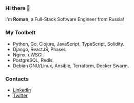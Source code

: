 ### Hi there 👋

I'm **Roman**, a Full-Stack Software Engineer from Russia!

### My Toolbelt

* Python, Go, Clojure, JavaScript, TypeScript, Solidity.
* Django, ReactJS, Phaser.
* Nginx, uWSGI.
* PostgreSQL, Redis.
* Debian GNU/Linux, Ansible, Terraform, Docker Swarm.

### Contacts

* [LinkedIn](https://www.linkedin.com/in/rremizov/)
* [Twitter](https://twitter.com/rremiz0v)
